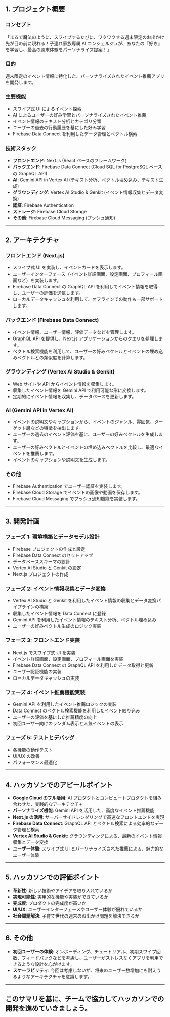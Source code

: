 ## 1. プロジェクト概要

### コンセプト

「まるで魔法のように、スワイプするたびに、ワクワクする週末限定のお出かけ先が目の前に現れる！子連れ家族専属 AI コンシェルジュが、あなたの『好き』を学習し、最高の週末体験をパーソナライズ提案！」

### 目的

週末限定のイベント情報に特化した、パーソナライズされたイベント推薦アプリを開発します。

### 主要機能

- スワイプ式 UI によるイベント探索
- AI によるユーザーの好み学習とパーソナライズされたイベント推薦
- イベント情報のテキスト分析とカテゴリ分類
- ユーザーの過去の行動履歴を基にした好み学習
- Firebase Data Connect を利用したデータ管理とベクトル検索

### 技術スタック

- **フロントエンド**: Next.js (React ベースのフレームワーク)
- **バックエンド**: Firebase Data Connect (Cloud SQL for PostgreSQL ベースの GraphQL API)
- **AI**: Gemini API in Vertex AI (テキスト分析、ベクトル埋め込み、テキスト生成)
- **グラウンディング**: Vertex AI Studio & Genkit (イベント情報収集とデータ変換)
- **認証**: Firebase Authentication
- **ストレージ**: Firebase Cloud Storage
- **その他**: Firebase Cloud Messaging (プッシュ通知)

---

## 2. アーキテクチャ

### フロントエンド (Next.js)

- スワイプ式 UI を実装し、イベントカードを表示します。
- ユーザーインターフェース（イベント詳細画面、設定画面、プロフィール画面など）を実装します。
- Firebase Data Connect の GraphQL API を利用してイベント情報を取得し、ユーザーの評価を送信します。
- ローカルデータキャッシュを利用して、オフラインでの動作も一部サポートします。

### バックエンド (Firebase Data Connect)

- イベント情報、ユーザー情報、評価データなどを管理します。
- GraphQL API を提供し、Next.js アプリケーションからのクエリを処理します。
- ベクトル検索機能を利用して、ユーザーの好みベクトルとイベントの埋め込みベクトルとの類似度を計算します。

### グラウンディング (Vertex AI Studio & Genkit)

- Web サイトや API からイベント情報を収集します。
- 収集したイベント情報を Gemini API で利用可能な形に変換します。
- 定期的にイベント情報を収集し、データベースを更新します。

### AI (Gemini API in Vertex AI)

- イベントの説明文やキャプションから、イベントのジャンル、雰囲気、ターゲット層などの特徴を抽出します。
- ユーザーの過去のイベント評価を基に、ユーザーの好みベクトルを生成します。
- ユーザーの好みベクトルとイベントの埋め込みベクトルを比較し、最適なイベントを推薦します。
- イベントのキャプションや説明文を生成します。

### その他

- Firebase Authentication でユーザー認証を実装します。
- Firebase Cloud Storage でイベントの画像や動画を保存します。
- Firebase Cloud Messaging でプッシュ通知機能を実装します。

---

## 3. 開発計画

### フェーズ 1: 環境構築とデータモデル設計

- Firebase プロジェクトの作成と設定
- Firebase Data Connect のセットアップ
- データベーススキーマの設計
- Vertex AI Studio と Genkit の設定
- Next.js プロジェクトの作成

### フェーズ 2: イベント情報収集とデータ変換

- Vertex AI Studio と Genkit を利用したイベント情報の収集とデータ変換パイプラインの構築
- 収集したイベント情報を Data Connect に登録
- Gemini API を利用したイベント情報のテキスト分析、ベクトル埋め込み
- ユーザーの好みベクトル生成のロジック実装

### フェーズ 3: フロントエンド実装

- Next.js でスワイプ式 UI を実装
- イベント詳細画面、設定画面、プロフィール画面を実装
- Firebase Data Connect の GraphQL API を利用したデータ取得と更新
- ユーザー認証機能の実装
- ローカルデータキャッシュの実装

### フェーズ 4: イベント推薦機能実装

- Gemini API を利用したイベント推薦ロジックの実装
- Data Connect のベクトル検索機能を利用したイベント絞り込み
- ユーザーの評価を基にした推薦精度の向上
- 初回ユーザー向けのランダム表示と人気イベントの表示

### フェーズ 5: テストとデバッグ

- 各機能の動作テスト
- UI/UX の改善
- パフォーマンス最適化

---

## 4. ハッカソンでのアピールポイント

- **Google Cloud のフル活用**: AI プロダクトとコンピュートプロダクトを組み合わせた、実践的なアーキテクチャ
- **パーソナライズ機能**: Gemini API を活用した、高度なイベント推薦機能
- **Next.js の活用**: サーバーサイドレンダリングで高速なフロントエンドを実現
- **Firebase Data Connect**: GraphQL API とベクトル検索による効率的なデータ管理と検索
- **Vertex AI Studio & Genkit**: グラウンディングによる、最新のイベント情報収集とデータ変換
- **ユーザー体験**: スワイプ式 UI とパーソナライズされた推薦による、魅力的なユーザー体験

---

## 5. ハッカソンでの評価ポイント

- **革新性**: 新しい技術やアイデアを取り入れているか
- **実現可能性**: 実用的な機能や実装ができているか
- **完成度**: プロダクトの完成度が高いか
- **UI/UX**: ユーザーインターフェースやユーザー体験が優れているか
- **社会課題解決**: 子育て世代の週末のお出かけ問題を解決できるか

---

## 6. その他

- **初回ユーザーの体験**: オンボーディング、チュートリアル、初期スワイプ回数、フィードバックなどを考慮し、ユーザーがストレスなくアプリを利用できるような設計を心がけます。
- **スケーラビリティ**: 今回は考慮しないが、将来のユーザー数増加にも耐えうるようなアーキテクチャを意識します。

---

## このサマリを基に、チームで協力してハッカソンでの開発を進めていきましょう。
